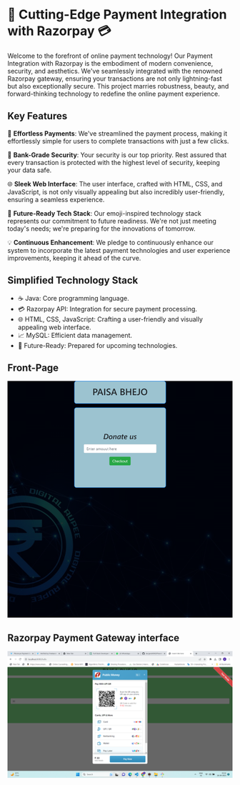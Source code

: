 # 💎 Cutting-Edge Payment Integration with Razorpay 💳

Welcome to the forefront of online payment technology! Our Payment Integration with Razorpay is the embodiment of modern convenience, security, and aesthetics. We've seamlessly integrated with the renowned Razorpay gateway, ensuring your transactions are not only lightning-fast but also exceptionally secure. This project marries robustness, beauty, and forward-thinking technology to redefine the online payment experience.

## Key Features

🚀 **Effortless Payments**: We've streamlined the payment process, making it effortlessly simple for users to complete transactions with just a few clicks.

🔐 **Bank-Grade Security**: Your security is our top priority. Rest assured that every transaction is protected with the highest level of security, keeping your data safe.

🌐 **Sleek Web Interface**: The user interface, crafted with HTML, CSS, and JavaScript, is not only visually appealing but also incredibly user-friendly, ensuring a seamless experience.

🔮 **Future-Ready Tech Stack**: Our emoji-inspired technology stack represents our commitment to future readiness. We're not just meeting today's needs; we're preparing for the innovations of tomorrow.

💡 **Continuous Enhancement**: We pledge to continuously enhance our system to incorporate the latest payment technologies and user experience improvements, keeping it ahead of the curve.

## Simplified Technology Stack

- ☕ Java: Core programming language.
- 💳 Razorpay API: Integration for secure payment processing.
- 🌐 HTML, CSS, JavaScript: Crafting a user-friendly and visually appealing web interface.
- 📈 MySQL: Efficient data management.
- 🚀 Future-Ready: Prepared for upcoming technologies.

## Front-Page
![front-Page](src/main/resources/static/images/localhost_8080_.png)
## Razorpay Payment Gateway interface
![Razorpay Interface](https://github.com/durgesh4040/PaymentModule/blob/1f22299d0e9f7a54735207c30f80e159a9e99790/src/main/resources/static/images/razorpay.png)
